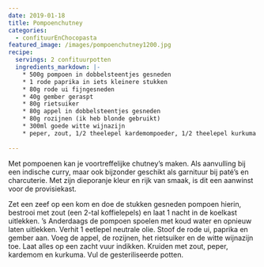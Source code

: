 ```yaml
---
date: 2019-01-18
title: Pompoenchutney
categories:
  - confituurEnChocopasta
featured_image: /images/pompoenchutney1200.jpg
recipe:
  servings: 2 confituurpotten
  ingredients_markdown: |-
    * 500g pompoen in dobbelsteentjes gesneden
    * 1 rode paprika in iets kleinere stukken
    * 80g rode ui fijngesneden
    * 40g gember geraspt
    * 80g rietsuiker
    * 80g appel in dobbelsteentjes gesneden
    * 80g rozijnen (ik heb blonde gebruikt)
    * 300ml goede witte wijnazijn
    * peper, zout, 1/2 theelepel kardemompoeder, 1/2 theelepel kurkuma  
---
```

Met pompoenen kan je voortreffelijke chutney’s maken. Als aanvulling bij een indische curry, maar ook bijzonder geschikt als garnituur bij paté’s en charcuterie.
Met zijn dieporanje kleur en rijk van smaak, is dit een aanwinst voor de provisiekast.

<!--more-->

Zet een zeef op een kom en doe de stukken gesneden pompoen hierin, bestrooi met zout (een 2-tal koffielepels) en laat 1 nacht in de koelkast uitlekken.
’s Anderdaags de pompoen spoelen met koud water en opnieuw laten uitlekken.
Verhit 1 eetlepel neutrale olie.
Stoof de rode ui, paprika en gember aan.
Voeg de appel, de rozijnen, het rietsuiker en de witte wijnazijn toe.
Laat alles op een zacht vuur indikken. Kruiden met zout, peper, kardemom en kurkuma. Vul de gesteriliseerde potten.





